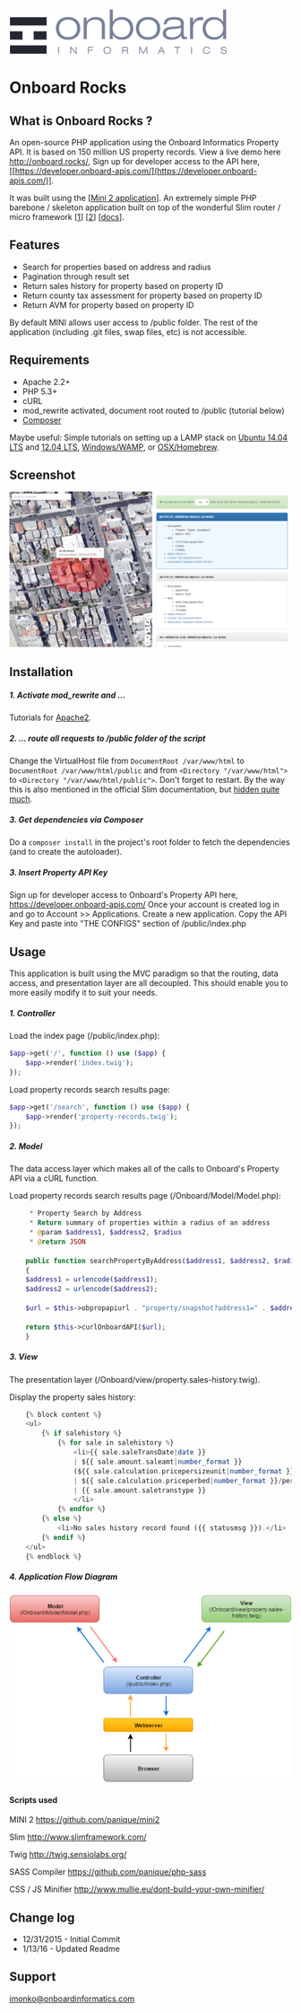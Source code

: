 [![Onboard Rocks - A live demonstration of Onboard Informatics APIs](Onboard/_install/onboard-logo.png)](http://www.onboardinformatics.com)

# Onboard Rocks

## What is Onboard Rocks ?

An open-source PHP application using the Onboard Informatics Property API.  It is based on 150 million US property records.  View
a live demo here http://onboard.rocks/, Sign up for developer access to the API here, [[https://developer.onboard-apis.com/](https://developer.onboard-apis.com/)].

It was built using the [[Mini 2 application](https://github.com/panique/mini2)].
An extremely simple PHP barebone / skeleton application built on top of the wonderful Slim router / micro framework
[[1](http://www.slimframework.com/)] [[2](https://github.com/codeguy/Slim)] [[docs](http://docs.slimframework.com)].

## Features

- Search for properties based on address and radius
- Pagination through result set
- Return sales history for property based on property ID
- Return county tax assessment for property based on property ID
- Return AVM for property based on property ID

By default MINI allows user access to /public folder. The rest of the application (including .git files, swap files,
etc) is not accessible.

## Requirements

- Apache 2.2+
- PHP 5.3+
- cURL
- mod_rewrite activated, document root routed to /public (tutorial below)
- [Composer](https://getcomposer.org/) 

Maybe useful: Simple tutorials on setting up a LAMP stack on 
[Ubuntu 14.04 LTS](http://www.dev-metal.com/installsetup-basic-lamp-stack-linux-apache-mysql-php-ubuntu-14-04-lts/)
and [12.04 LTS](http://www.dev-metal.com/setup-basic-lamp-stack-linux-apache-mysql-php-ubuntu-12-04/), [Windows/WAMP](http://www.wampserver.com/en/),
or [OSX/Homebrew](https://guynathan.com/install-lamp-stack-on-mavericks-with-homebrew-with-php-mcrypt).

## Screenshot

[![US Property Records Search Application](Onboard/_install/onboard-rocks-screenshot.png)](http://onboard.rocks/)

## Installation

##### 1. Activate mod_rewrite and ...

Tutorials for [Apache2](http://stackoverflow.com/questions/869092/how-to-enable-mod-rewrite-for-apache-2-2).
 
##### 2. ... route all requests to /public folder of the script
 
Change the VirtualHost file from `DocumentRoot /var/www/html` to `DocumentRoot /var/www/html/public` and from
`<Directory "/var/www/html">` to `<Directory "/var/www/html/public">`. Don't forget to restart. By the way this is also 
mentioned in the official Slim documentation, but 
[hidden quite much](http://docs.slimframework.com/#Route-URL-Rewriting).

##### 3. Get dependencies via Composer
 
Do a `composer install` in the project's root folder to fetch the dependencies (and to create the autoloader).

##### 3. Insert Property API Key

Sign up for developer access to Onboard's Property API here, https://developer.onboard-apis.com/  Once your account is created
log in and go to Account >> Applications.  Create a new application.  Copy the API Key and paste into "THE CONFIGS" section of /public/index.php

## Usage

This application is built using the MVC paradigm so that the routing, data access, and presentation layer are all decoupled.  This should enable you
to more easily modify it to suit your needs.

##### 1. Controller

Load the index page (/public/index.php):

```php
$app->get('/', function () use ($app) {
    $app->render('index.twig');
});
``` 

Load property records search results page:

```php
$app->get('/search', function () use ($app) {
    $app->render('property-records.twig');
});
```

##### 2. Model

The data access layer which makes all of the calls to Onboard's Property API via a cURL function.

Load property records search results page (/Onboard/Model/Model.php):

```php
     * Property Search by Address
     * Return summary of properties within a radius of an address
     * @param $address1, $address2, $radius
     * @return JSON
     
    public function searchPropertyByAddress($address1, $address2, $radius, $page)
    {
	$address1 = urlencode($address1);
	$address2 = urlencode($address2);
  
	$url = $this->obpropapiurl . "property/snapshot?address1=" . $address1 . "&address2=" . $address2 . "&radius=" . $radius . "&page=" . $page . "&orderBy=distance%20asc";
    
	return $this->curlOnboardAPI($url);  
    }
```

##### 3. View

The presentation layer (/Onboard/view/property.sales-history.twig).

Display the property sales history:

```php
    {% block content %}
    <ul>    
        {% if salehistory %}
            {% for sale in salehistory %}
                <li>{{ sale.saleTransDate|date }}
                | ${{ sale.amount.saleamt|number_format }}
                (${{ sale.calculation.pricepersizeunit|number_format }}/sqft
                | ${{ sale.calculation.priceperbed|number_format }}/per bedroom) 
                | {{ sale.amount.saletranstype }}
                </li>
            {% endfor %}
        {% else %}
            <li>No sales history record found ({{ statusmsg }}).</li>
        {% endif %}    
    </ul>
    {% endblock %}
```

##### 4. Application Flow Diagram

![Onboard Rocks - US Property Records Open Source Application](Onboard/_install/onboard-rocks-flow-diagram.png)

#### Scripts used

MINI 2
https://github.com/panique/mini2

Slim
http://www.slimframework.com/

Twig
http://twig.sensiolabs.org/

SASS Compiler
https://github.com/panique/php-sass

CSS / JS Minifier
http://www.mullie.eu/dont-build-your-own-minifier/

## Change log

- 12/31/2015 - Initial Commit
- 1/13/16 - Updated Readme


## Support

imonko@onboardinformatics.com

